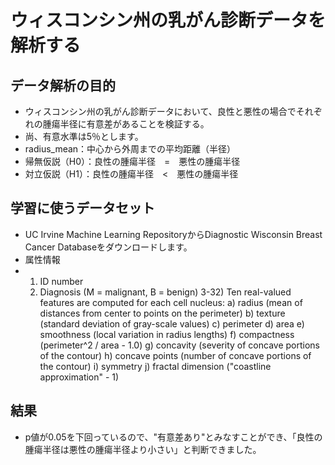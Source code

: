 # ウィスコンシン州の乳がん診断データを解析する

## データ解析の目的
  * ウィスコンシン州の乳がん診断データにおいて、良性と悪性の場合でそれぞれの腫瘍半径に有意差があることを検証する。
  * 尚、有意水準は5％とします。
  * radius_mean：中心から外周までの平均距離（半径）
  * 帰無仮説（H0）：良性の腫瘍半径　=　悪性の腫瘍半径
  * 対立仮説（H1）：良性の腫瘍半径　<　悪性の腫瘍半径
    　
## 学習に使うデータセット
  * UC Irvine Machine Learning RepositoryからDiagnostic Wisconsin Breast Cancer Databaseをダウンロードします。
  * 属性情報
  * 1) ID number
    2) Diagnosis (M = malignant, B = benign)
    3-32) Ten real-valued features are computed for each cell nucleus:
       a) radius (mean of distances from center to points on the perimeter)
       b) texture (standard deviation of gray-scale values)
       c) perimeter
       d) area
       e) smoothness (local variation in radius lengths)
       f) compactness (perimeter^2 / area - 1.0)
       g) concavity (severity of concave portions of the contour)
       h) concave points (number of concave portions of the contour)
       i) symmetry
       j) fractal dimension ("coastline approximation" - 1)
    
## 結果
  * p値が0.05を下回っているので、"有意差あり"とみなすことができ、「良性の腫瘍半径は悪性の腫瘍半径より小さい」と判断できました。
